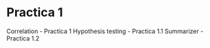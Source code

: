 # Practica 1

Correlation - Practica 1
Hypothesis testing - Practica 1.1
Summarizer - Practica 1.2

